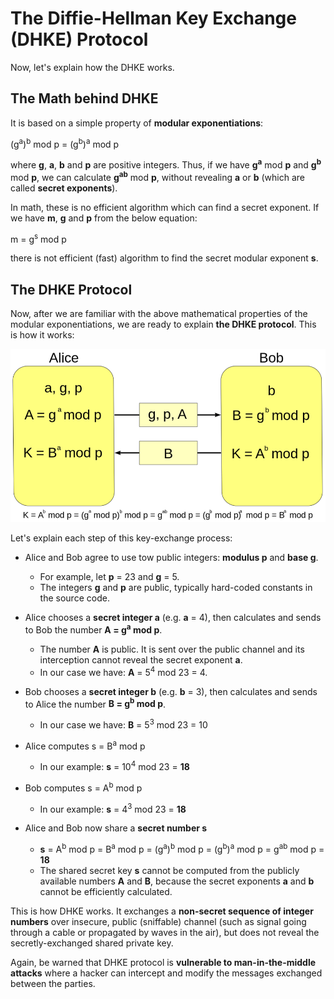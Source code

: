 # The Diffie-Hellman Key Exchange (DHKE) Protocol

Now, let's explain how the DHKE works.

## The Math behind DHKE

It is based on a simple property of **modular exponentiations**:

(g<sup>a</sup>)<sup>b</sup> mod p = (g<sup>b</sup>)<sup>a</sup> mod p

where **g**, **a**, **b** and **p** are positive integers. Thus, if we have **g<sup>a</sup>** mod **p** and **g<sup>b</sup>** mod **p**, we can calculate **g<sup>ab</sup>** mod **p**, without revealing **a** or **b** (which are called **secret exponents**).

In math, these is no efficient algorithm which can find a secret exponent. If we have **m**, **g** and **p** from the below equation:

m = g<sup>s</sup> mod p

there is not efficient (fast) algorithm to find the secret modular exponent **s**.

## The DHKE Protocol

Now, after we are familiar with the above mathematical properties of the modular exponentiations, we are ready to explain **the DHKE protocol**. This is how it works:

![](/assets/Diffie-Hellman-Key-Exchange-Protocol.png)

Let's explain each step of this key-exchange process:

 - Alice and Bob agree to use tow public integers: **modulus p** and **base g**.
   - For example, let **p** = 23 and **g** = 5.
   - The integers **g** and **p** are public, typically hard-coded constants in the source code.
   
 - Alice chooses a **secret integer a** (e.g. **a** = 4), then calculates and sends to Bob the number **A = g<sup>a</sup> mod p**.
   - The number **A** is public. It is sent over the public channel and its interception cannot reveal the secret exponent **a**.
   - In our case we have: **A** = 5<sup>4</sup> mod 23 = 4.

 - Bob chooses a **secret integer b** (e.g. **b** = 3), then calculates and sends to Alice the number **B = g<sup>b</sup> mod p**.
   - In our case we have: **B** = 5<sup>3</sup> mod 23 = 10

 - Alice computes s = B<sup>a</sup> mod p
   - In our example: **s** = 10<sup>4</sup> mod 23 = **18**

 - Bob computes s = A<sup>b</sup> mod p
   - In our example: **s** = 4<sup>3</sup> mod 23 = **18**

 - Alice and Bob now share a **secret number s**
   - **s** = A<sup>b</sup> mod p = B<sup>a</sup> mod p = (g<sup>a</sup>)<sup>b</sup> mod p = (g<sup>b</sup>)<sup>a</sup> mod p = g<sup>ab</sup> mod p = **18**
   - The shared secret key **s** cannot be computed from the publicly available numbers **A** and **B**, because the secret exponents **a** and **b** cannot be efficiently calculated.

This is how DHKE works. It exchanges a **non-secret sequence of integer numbers** over insecure, public (sniffable) channel (such as signal going through a cable or propagated by waves in the air), but does not reveal the secretly-exchanged shared private key.

Again, be warned that DHKE protocol is **vulnerable to man-in-the-middle attacks** where a hacker can intercept and modify the messages exchanged between the parties.

